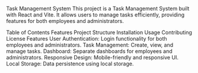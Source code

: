 Task Management System
This project is a Task Management System built with React and Vite. It allows users to manage tasks efficiently, providing features for both employees and administrators.

Table of Contents
Features
Project Structure
Installation
Usage
Contributing
License
Features
User Authentication: Login functionality for both employees and administrators.
Task Management: Create, view, and manage tasks.
Dashboard: Separate dashboards for employees and administrators.
Responsive Design: Mobile-friendly and responsive UI.
Local Storage: Data persistence using local storage.
